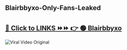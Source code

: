 
 ## Blairbbyxo-Only-Fans-Leaked

# <h2><a href="https://clipsfans.com/Blairbbyxo&ref=git">🔗 Click to LINKS ⏩⏩ 👉 🟢 Blairbbyxo </a></h2>

<a href="https://clipsfans.com/Blairbbyxo&ref=git" rel="nofollow" data-target="animated-image.originalLink"><img src="https://i.ibb.co.com/xMMVF88/686577567.gif" alt="Viral Video Original" style="max-width: 100%; display: inline-block;" data-target="animated-image.originalImage"></a>
